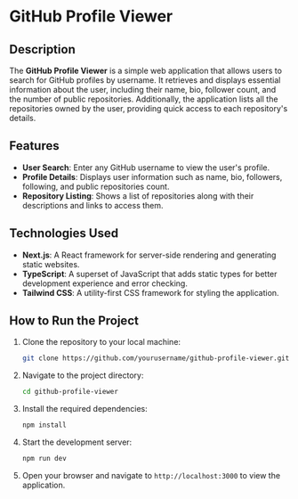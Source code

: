 # GitHub Profile Viewer

## Description

The **GitHub Profile Viewer** is a simple web application that allows users to search for GitHub profiles by username. It retrieves and displays essential information about the user, including their name, bio, follower count, and the number of public repositories. Additionally, the application lists all the repositories owned by the user, providing quick access to each repository's details.

## Features

- **User Search**: Enter any GitHub username to view the user's profile.
- **Profile Details**: Displays user information such as name, bio, followers, following, and public repositories count.
- **Repository Listing**: Shows a list of repositories along with their descriptions and links to access them.

## Technologies Used

- **Next.js**: A React framework for server-side rendering and generating static websites.
- **TypeScript**: A superset of JavaScript that adds static types for better development experience and error checking.
- **Tailwind CSS**: A utility-first CSS framework for styling the application.

## How to Run the Project

1. Clone the repository to your local machine:
   ```bash
   git clone https://github.com/yourusername/github-profile-viewer.git
   ```

2. Navigate to the project directory:
   ```bash
   cd github-profile-viewer
   ```

3. Install the required dependencies:
   ```bash
   npm install
   ```

4. Start the development server:
   ```bash
   npm run dev
   ```

5. Open your browser and navigate to `http://localhost:3000` to view the application.

